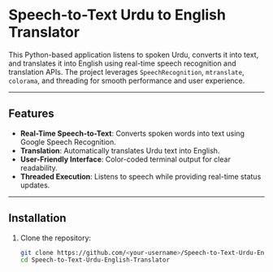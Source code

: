 # Speech-to-Text Urdu to English Translator

This Python-based application listens to spoken Urdu, converts it into text, and translates it into English using real-time speech recognition and translation APIs. The project leverages `SpeechRecognition`, `mtranslate`, `colorama`, and threading for smooth performance and user experience.

---

## Features
- **Real-Time Speech-to-Text**: Converts spoken words into text using Google Speech Recognition.
- **Translation**: Automatically translates Urdu text into English.
- **User-Friendly Interface**: Color-coded terminal output for clear readability.
- **Threaded Execution**: Listens to speech while providing real-time status updates.

---

## Installation

1. Clone the repository:
   ```bash
   git clone https://github.com/<your-username>/Speech-to-Text-Urdu-English-Translator.git
   cd Speech-to-Text-Urdu-English-Translator
